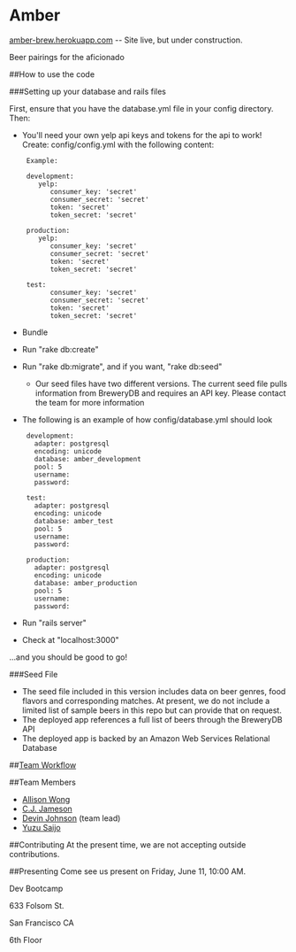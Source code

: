 Amber
=====

[amber-brew.herokuapp.com](http://amber-brew.herokuapp.com) -- Site live, but under construction.

Beer pairings for the aficionado

##How to use the code

###Setting up your database and rails files

First, ensure that you have the database.yml file in your config directory. Then:

 - You'll need your own yelp api keys and tokens for the api to work!  Create: config/config.yml with the following content:

 		Example:

 		development:
		   yelp:
		      consumer_key: 'secret'
		      consumer_secret: 'secret'
		      token: 'secret'
		      token_secret: 'secret'

		production:
		   yelp:
		      consumer_key: 'secret'
		      consumer_secret: 'secret'
		      token: 'secret'
		      token_secret: 'secret'

		test:
		      consumer_key: 'secret'
		      consumer_secret: 'secret'
		      token: 'secret'
		      token_secret: 'secret'

 - Bundle
 - Run "rake db:create"
 - Run "rake db:migrate", and if you want, "rake db:seed"
   + Our seed files have two different versions. The current seed file pulls information from BreweryDB and requires an API key. Please contact the team for more information

 - The following is an example of how config/database.yml should look

		development:
		  adapter: postgresql
		  encoding: unicode
		  database: amber_development
		  pool: 5
		  username:
		  password:

		test:
		  adapter: postgresql
		  encoding: unicode
		  database: amber_test
		  pool: 5
		  username:
		  password:

		production:
		  adapter: postgresql
		  encoding: unicode
		  database: amber_production
		  pool: 5
		  username:
		  password:

 - Run "rails server"
 - Check at "localhost:3000"


...and you should be good to go!

###Seed File
 - The seed file included in this version includes data on beer genres, food flavors and corresponding matches. At present, we do not include a limited list of sample beers in this repo but can provide that on request.
 - The deployed app references a full list of beers through the BreweryDB API
 - The deployed app is backed by an Amazon Web Services Relational Database

##[Team Workflow](/workflow.md)


##Team Members
 - [Allison Wong](https://github.com/azywong)
 - [C.J. Jameson](https://github.com/cjcjameson)
 - [Devin Johnson](https://github.com/djohnson0610) (team lead)
 - [Yuzu Saijo](https://github.com/rubberyuzu)

##Contributing
At the present time, we are not accepting outside contributions.

##Presenting
Come see us present on Friday, June 11, 10:00 AM.

Dev Bootcamp

633 Folsom St.

San Francisco CA

6th Floor
